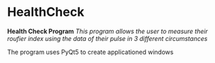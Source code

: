 # HealthCheck
**Health Check Program**
*This program allows the user to measure their roufier index using the data of their pulse in 3 different circumstances*


The program uses PyQt5 to create applicationed windows

